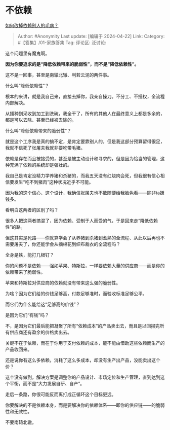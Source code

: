 # 不依赖
[如何改掉依赖别人的毛病？](https://www.zhihu.com/question/653480308/answer/3474895954)

> Author: #Anonymity
> Last update: [编辑于 2024-04-22]
> Link:
> Category: #【答集】/01-家族答集 
> Tag: 
> 评论区:
> 泛讨论:

这个问题里有魔鬼啊。

**因为你要追求的是“降低依赖带来的脆弱性”，而不是“降低依赖性”。**

这不是一回事，甚至是南辕北辙、判若云泥的两件事。

什么叫“降低依赖性“？

根本的来讲，就是我自己来，直接去掉你，我亲自操刀。不分工、不授权，全流程内部解决。

从播种到采收到加工到洗碗，我全干了，所有的其他人在最终意义上都是多余的，都是可以去除、甚至已经被去除的。

什么叫“降低依赖带来的脆弱性”？

就是这个工序我是真的搞不定，是肯定要靠别人的，但是我这部分预算留得很足，我就不信死了张屠夫我就非要吃带毛猪。

依赖是存在而且被接受的，甚至是被主动设计和寻求的，但是因为恰当的管理，这种充满了依赖的系统却是强壮的。

我自己是肯定没精力学养猪和杀猪的，而我五天没有红烧肉会死，但我很有信心相信要发生“吃不到猪肉”这种状况近乎不可能。

因为我的这个信心、这个设计，我确信张屠夫也不敢随便给我脸色看——除非ta嫌钱多。

看明白这两者的区别了吗？

很多人把这两者搞混了，因为依赖、受制于人而受的气，于是回来走“降低依赖性”的路。

但这其实是死路——你就算学会了从养猪到杀猪到煮熟的全流程、从此以后再也不需要屠夫了，你还能学会从摘棉花到织布裁衣的全流程吗？

全身是铁，能打几根钉？

你的问题不是依赖——强如苹果、特斯拉，一样要依赖大量的供应商——而是你的依赖带来了脆弱性。

苹果和特斯拉对供应商的依赖就没有带来这么强的脆弱性。

为啥？因为它们给的价钱足够高，付款足够准时，而验收标准足够公平。

而它们为什么能给这“足够高的价钱”？

是因为它们“有钱”吗？

不，是因为它们最后能把凝聚了所有“依赖成本”的产品卖出去，而且是以回报完所有供应商还有盈余的价格卖出去。

关键不在于依赖，而在于你用于支付依赖的成本，能不能由借助这些依赖而生产的产品收回来。

还是说你有这么多依赖，消耗了这么多成本，却没有生产出产品，没能卖出这个价？

这个没有做到，解决方案是调整你的产品设计、市场定位和生产管理，直到达到这个平衡，而不是“大力发展自研、自产”。

走后一条路，你很可能反而离打成正循环这个目标更远。

你要解决的不是依赖本身，而是要解决你的依赖体系——即你的供应链——的脆弱性和无效性。

不要南辕北辙。